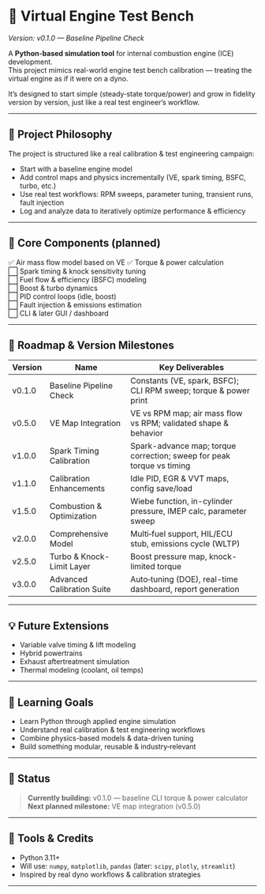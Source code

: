 # 🧪 Virtual Engine Test Bench
*Version: v0.1.0 — Baseline Pipeline Check*

A **Python-based simulation tool** for internal combustion engine (ICE) development.  
This project mimics real-world engine test bench calibration — treating the virtual engine as if it were on a dyno.

It’s designed to start simple (steady‑state torque/power) and grow in fidelity version by version, just like a real test engineer’s workflow.

---

## 🎯 Project Philosophy
The project is structured like a real calibration & test engineering campaign:
- Start with a baseline engine model
- Add control maps and physics incrementally (VE, spark timing, BSFC, turbo, etc.)
- Use real test workflows: RPM sweeps, parameter tuning, transient runs, fault injection
- Log and analyze data to iteratively optimize performance & efficiency

---

## 🧱 Core Components (planned)
✅ Air mass flow model based on VE
✅ Torque & power calculation  
⬜ Spark timing & knock sensitivity tuning  
⬜ Fuel flow & efficiency (BSFC) modeling  
⬜ Boost & turbo dynamics  
⬜ PID control loops (idle, boost)  
⬜ Fault injection & emissions estimation  
⬜ CLI & later GUI / dashboard

---

## 🚦 Roadmap & Version Milestones

| Version | Name                             | Key Deliverables |
|--------|----------------------------------|------------------|
| v0.1.0 | Baseline Pipeline Check          | Constants (VE, spark, BSFC); CLI RPM sweep; torque & power print |
| v0.5.0 | VE Map Integration               | VE vs RPM map; air mass flow vs RPM; validated shape & behavior |
| v1.0.0 | Spark Timing Calibration         | Spark-advance map; torque correction; sweep for peak torque vs timing |
| v1.1.0 | Calibration Enhancements         | Idle PID, EGR & VVT maps, config save/load |
| v1.5.0 | Combustion & Optimization        | Wiebe function, in-cylinder pressure, IMEP calc, parameter sweep |
| v2.0.0 | Comprehensive Model              | Multi‑fuel support, HIL/ECU stub, emissions cycle (WLTP) |
| v2.5.0 | Turbo & Knock-Limit Layer        | Boost pressure map, knock-limited torque |
| v3.0.0 | Advanced Calibration Suite       | Auto‑tuning (DOE), real-time dashboard, report generation |

---

## 💡 Future Extensions
- Variable valve timing & lift modeling
- Hybrid powertrains
- Exhaust aftertreatment simulation
- Thermal modeling (coolant, oil temps)

---

## 🧠 Learning Goals
- Learn Python through applied engine simulation
- Understand real calibration & test engineering workflows
- Combine physics-based models & data-driven tuning
- Build something modular, reusable & industry‑relevant

---

## 📌 Status
> **Currently building:** v0.1.0 — baseline CLI torque & power calculator  
> **Next planned milestone:** VE map integration (v0.5.0)

---

## 📎 Tools & Credits
- Python 3.11+
- Will use: `numpy`, `matplotlib`, `pandas` (later: `scipy`, `plotly`, `streamlit`)
- Inspired by real dyno workflows & calibration strategies

---
